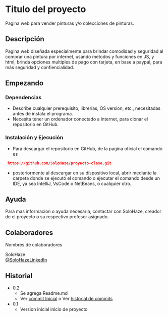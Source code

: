 # Titulo del proyecto

Pagina web para vender pinturas y/o colecciones de pinturas.

## Descripción

Pagina web diseñada especialmente para brindar comodidad y seguridad al comprar una pintura por internet, usando metodos y funciones en JS, y html, brinda opciones multiples de pago con tarjeta, en base a paypal, para más seguridad y confiencialidad.

## Empezando

### Dependencias

* Describe cualquier prerequisito, librerias, OS version, etc., necesitadas antes de instala el programa.
* Necesita tener un ordenador conectado a internet, para clonar el repositorio en GitHub.


### Instalación y Ejecución

* Para descargar el repositorio en GitHub, de la pagina oficial el comando es
```Json
 https://github.com/SoloHaze/proyecto-clase.git
```

* posteriormente al descargar en su dispositivo local, abrir mediante la carpeta donde se ejecutó el comando o ejecutar el comando desde un IDE, ya sea IntelliJ, VsCode o NetBeans, o cualquier otro.


## Ayuda

Para mas informacion o ayuda necesaria, contactar con SoloHaze, creador de el proyecto o su respectivo profesor asignado.


## Colaboradores

Nombres de colaboradores  

SoloHaze    
[@SoloHazeLinkedIn](https://www.linkedin.com/in/aron-acevedo-navarrete-096701142/?originalSubdomain=cl)  

## Historial

* 0.2
    * Se agrega Readme.md 
    * Ver [commit Inicial](https://github.com/SoloHaze/proyecto-clase/commit/9972037818f6b822186374c7453c5eeccd319ba2) o Ver [historial de commits](https://github.com/SoloHaze/proyecto-clase/activity)
* 0.1
    *  Version inicial inicio de proyecto


